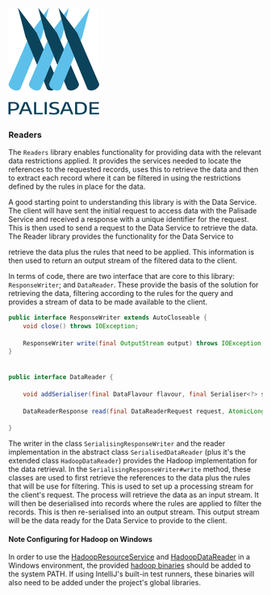 <!---
Copyright 2018-2021 Crown Copyright

Licensed under the Apache License, Version 2.0 (the "License");
you may not use this file except in compliance with the License.
You may obtain a copy of the License at

  http://www.apache.org/licenses/LICENSE-2.0

Unless required by applicable law or agreed to in writing, software
distributed under the License is distributed on an "AS IS" BASIS,
WITHOUT WARRANTIES OR CONDITIONS OF ANY KIND, either express or implied.
See the License for the specific language governing permissions and
limitations under the License.
--->

# <img src="logos/logo.svg" width="180">

### Readers

The `Readers` library enables functionality for providing data with the relevant
data restrictions applied. It provides the services needed to locate the
references to the requested records, uses this to retrieve the data and then
to extract each record where it can be filtered in using the restrictions
defined by the rules in place for the data.

A good starting point to understanding this library is with the Data Service.
The client will have sent the initial request to access data with
the Palisade Service and received a response with a unique identifier for the
request. This is then used to send a request to the Data Service to retrieve
the data. The Reader library provides the functionality for the Data Service to

retrieve the data plus the rules that need to be applied. This information is
then used to return an output stream of the filtered data to the client.

In terms of code, there are two interface that are core to this library:
`ResponseWriter`; and `DataReader`. These provide the basis of the solution
for retrieving the data, filtering according to the rules for the query and
provides a stream of data to be made available to the client.


```java
public interface ResponseWriter extends AutoCloseable {
    void close() throws IOException;

    ResponseWriter write(final OutputStream output) throws IOException;
}


public interface DataReader {

    void addSerialiser(final DataFlavour flavour, final Serialiser<?> serialiser);

    DataReaderResponse read(final DataReaderRequest request, AtomicLong recordsProcessed, AtomicLong recordsReturned) throws NoCapacityException;
    
}

```
The writer in the class `SerialisingResponseWriter` and the reader
implementation in the abstract class `SerialisedDataReader` (plus
it's the extended class `HadoopDataReader`) provides the Hadoop
implementation for the data retrieval. In the
`SerialisingResponseWriter#write` method, these classes are used to
first retrieve the references to the data plus the rules that will be use for
filtering.  This is used to set up a processing stream for the client's request.
The process will retrieve the data as an input stream. It will then be
deserialised into records where the rules are applied to filter the records.
This is then re-serialised into an output stream.  This output stream will be
the data ready for the Data Service to provide to the client.


#### Note Configuring for Hadoop on Windows

In order to use the [HadoopResourceService](hadoop-resource/src/main/java/uk/gov/gchq/palisade/service/resource/service/HadoopResourceService.java) and [HadoopDataReader](hadoop-reader/src/main/java/uk/gov/gchq/palisade/reader/HadoopDataReader.java) in a Windows environment, the provided [hadoop binaries](hadoop-resource/src/test/resources/bin/) should be added to the system PATH.
If using IntelliJ's built-in test runners, these binaries will also need to be added under the project's global libraries.
